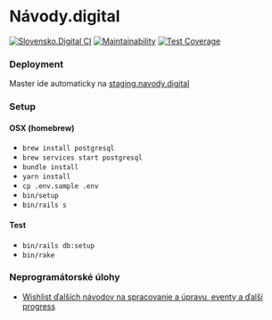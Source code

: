 # Návody.digital

[![Slovensko.Digital CI](https://github.com/slovensko-digital/navody.digital/workflows/Slovensko.Digital%20CI/badge.svg)](https://github.com/slovensko-digital/navody.digital/actions/workflows/slovensko_digital_ci.yml)
[![Maintainability](https://api.codeclimate.com/v1/badges/78658a3b4aa6d98ce263/maintainability)](https://codeclimate.com/github/slovensko-digital/navody.digital/maintainability)
[![Test Coverage](https://api.codeclimate.com/v1/badges/78658a3b4aa6d98ce263/test_coverage)](https://codeclimate.com/github/slovensko-digital/navody.digital/test_coverage)

### Deployment

Master ide automaticky na [staging.navody.digital](https://staging.navody.digital)

### Setup

#### OSX (homebrew)

 - `brew install postgresql`
 - `brew services start postgresql`
 - `bundle install`
 - `yarn install`
 - `cp .env.sample .env`
 - `bin/setup`
 - `bin/rails s`

#### Test

 - `bin/rails db:setup`
 - `bin/rake`

### Neprogramátorské úlohy

- [Wishlist ďalších návodov na spracovanie a úpravu, eventy a ďalší progress](https://trello.com/b/4tkVI6vr/n%C3%A1vodydigital)
